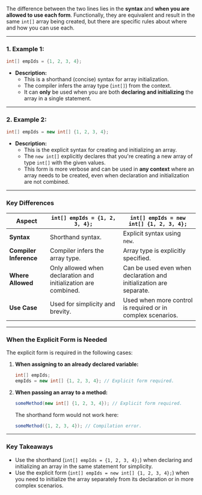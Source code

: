 The difference between the two lines lies in the **syntax** and **when you are allowed to use each form**. Functionally, they are equivalent and result in the same `int[]` array being created, but there are specific rules about where and how you can use each.

---

### **1. Example 1:**
```java
int[] empIds = {1, 2, 3, 4};
```
- **Description:**
    - This is a shorthand (concise) syntax for array initialization.
    - The compiler infers the array type (`int[]`) from the context.
    - It can **only** be used when you are both **declaring and initializing** the array in a single statement.

---

### **2. Example 2:**
```java
int[] empIds = new int[] {1, 2, 3, 4};
```
- **Description:**
    - This is the explicit syntax for creating and initializing an array.
    - The `new int[]` explicitly declares that you're creating a new array of type `int[]` with the given values.
    - This form is more verbose and can be used in **any context** where an array needs to be created, even when declaration and initialization are not combined.

---

### **Key Differences**

| **Aspect**                | **`int[] empIds = {1, 2, 3, 4};`**                      | **`int[] empIds = new int[] {1, 2, 3, 4};`**                      |
|---------------------------|---------------------------------------------------------|------------------------------------------------------------------|
| **Syntax**                | Shorthand syntax.                                       | Explicit syntax using `new`.                                    |
| **Compiler Inference**    | Compiler infers the array type.                         | Array type is explicitly specified.                             |
| **Where Allowed**         | Only allowed when declaration and initialization are combined. | Can be used even when declaration and initialization are separate. |
| **Use Case**              | Used for simplicity and brevity.                       | Used when more control is required or in complex scenarios.     |

---

### **When the Explicit Form is Needed**
The explicit form is required in the following cases:

1. **When assigning to an already declared variable:**
   ```java
   int[] empIds;
   empIds = new int[] {1, 2, 3, 4}; // Explicit form required.
   ```

2. **When passing an array to a method:**
   ```java
   someMethod(new int[] {1, 2, 3, 4}); // Explicit form required.
   ```

   The shorthand form would not work here:
   ```java
   someMethod({1, 2, 3, 4}); // Compilation error.
   ```

---

### **Key Takeaways**
- Use the shorthand (`int[] empIds = {1, 2, 3, 4};`) when declaring and initializing an array in the same statement for simplicity.
- Use the explicit form (`int[] empIds = new int[] {1, 2, 3, 4};`) when you need to initialize the array separately from its declaration or in more complex scenarios.